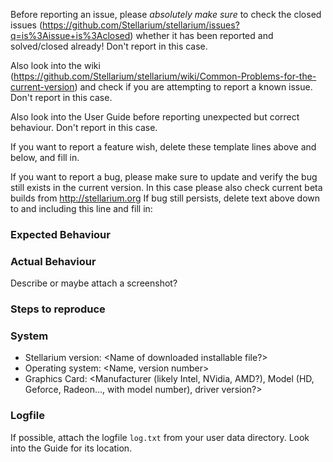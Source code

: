 Before reporting an issue, please *absolutely make sure* to check the closed issues 
(https://github.com/Stellarium/stellarium/issues?q=is%3Aissue+is%3Aclosed) 
whether it has been reported and solved/closed already! Don't report in this case.

Also look into the wiki (https://github.com/Stellarium/stellarium/wiki/Common-Problems-for-the-current-version) 
and check if you are attempting to report a known issue. Don't report in this case.

Also look into the User Guide before reporting unexpected but correct behaviour. Don't report in this case.

If you want to report a feature wish, delete these template lines above and below, and fill in. 

If you want to report a bug, please make sure to update and verify the bug still exists in the current version. 
In this case please also check current beta builds from http://stellarium.org
If bug still persists, delete text above down to and including this line and fill in:

### Expected Behaviour

### Actual Behaviour
Describe or maybe attach a screenshot?

### Steps to reproduce

### System
* Stellarium version: <Name of downloaded installable file?>
* Operating system: <Name, version number>
* Graphics Card: <Manufacturer (likely Intel, NVidia, AMD?), Model (HD, Geforce, Radeon..., with model number), driver version?>

### Logfile 
If possible, attach the logfile `log.txt` from your user data directory. Look into the Guide for its location.
